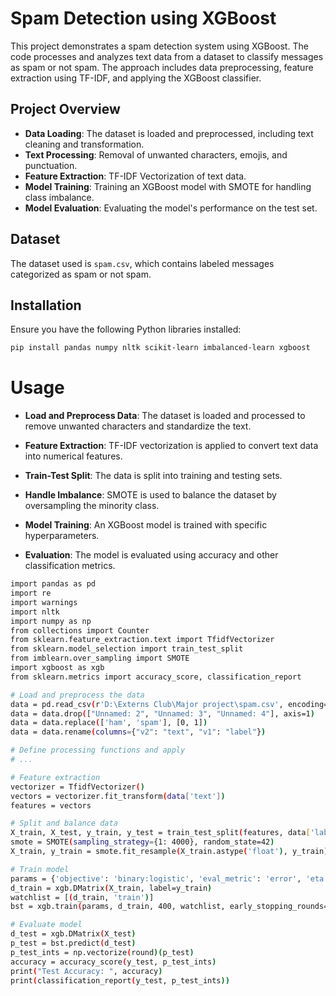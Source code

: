 # Spam Detection using XGBoost

This project demonstrates a spam detection system using XGBoost. The code processes and analyzes text data from a dataset to classify messages as spam or not spam. The approach includes data preprocessing, feature extraction using TF-IDF, and applying the XGBoost classifier.

## Project Overview

- **Data Loading**: The dataset is loaded and preprocessed, including text cleaning and transformation.
- **Text Processing**: Removal of unwanted characters, emojis, and punctuation.
- **Feature Extraction**: TF-IDF Vectorization of text data.
- **Model Training**: Training an XGBoost model with SMOTE for handling class imbalance.
- **Model Evaluation**: Evaluating the model's performance on the test set.

## Dataset

The dataset used is `spam.csv`, which contains labeled messages categorized as spam or not spam.

## Installation

Ensure you have the following Python libraries installed:

```bash
pip install pandas numpy nltk scikit-learn imbalanced-learn xgboost
```
# Usage
- **Load and Preprocess Data**: The dataset is loaded and processed to remove unwanted characters and standardize the text.

- **Feature Extraction**: TF-IDF vectorization is applied to convert text data into numerical features.

- **Train-Test Split**: The data is split into training and testing sets.

- **Handle Imbalance**: SMOTE is used to balance the dataset by oversampling the minority class.

- **Model Training**: An XGBoost model is trained with specific hyperparameters.

- **Evaluation**: The model is evaluated using accuracy and other classification metrics.
```bash
import pandas as pd
import re
import warnings
import nltk
import numpy as np
from collections import Counter
from sklearn.feature_extraction.text import TfidfVectorizer
from sklearn.model_selection import train_test_split
from imblearn.over_sampling import SMOTE
import xgboost as xgb
from sklearn.metrics import accuracy_score, classification_report

# Load and preprocess the data
data = pd.read_csv(r'D:\Externs Club\Major project\spam.csv', encoding='latin-1')
data = data.drop(["Unnamed: 2", "Unnamed: 3", "Unnamed: 4"], axis=1)
data = data.replace(['ham', 'spam'], [0, 1])
data = data.rename(columns={"v2": "text", "v1": "label"})

# Define processing functions and apply
# ...

# Feature extraction
vectorizer = TfidfVectorizer()
vectors = vectorizer.fit_transform(data['text'])
features = vectors

# Split and balance data
X_train, X_test, y_train, y_test = train_test_split(features, data['label'], test_size=0.2, random_state=111)
smote = SMOTE(sampling_strategy={1: 4000}, random_state=42)
X_train, y_train = smote.fit_resample(X_train.astype('float'), y_train)

# Train model
params = {'objective': 'binary:logistic', 'eval_metric': 'error', 'eta': 0.02, 'max_depth': 10}
d_train = xgb.DMatrix(X_train, label=y_train)
watchlist = [(d_train, 'train')]
bst = xgb.train(params, d_train, 400, watchlist, early_stopping_rounds=400, verbose_eval=10)

# Evaluate model
d_test = xgb.DMatrix(X_test)
p_test = bst.predict(d_test)
p_test_ints = np.vectorize(round)(p_test)
accuracy = accuracy_score(y_test, p_test_ints)
print("Test Accuracy: ", accuracy)
print(classification_report(y_test, p_test_ints))
```

